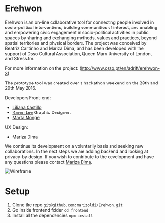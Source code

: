 # Erehwon

Erehwon is an on-line collaborative tool for connecting people involved in socio-political interventions, building communities of interest, and enabling and empowering civic engagement in socio-political activities in public spaces by sharing and exchanging methods, values and practices, beyond spatial territories and physical borders. The project was conceived by Beatriz Cantinho and Mariza Dima, and has been developed with the support of Osso Cultural Association, Queen Mary University of London, and Stress.fm.  

For more information on the project: (http://www.osso.pt/en/adrift/erehwon-3)

The prototype tool was created over a hackathon weekend on the 28th and 29th May 2016.

Developers
Front-end:
* [Liliana Castillo](https://github.com/lili2311)
* [Karen Lee](https://github.com/neraks)
Graphic Designer:
* [Marta Monge](https://github.com/emmecomemarta)

UX Design:
* [Mariza Dima](https://github.com/marizoldi)

We continue its development on a voluntarily basis and seeking new collaborations. In the next steps we are adding backend and looking at privacy-by-design. If you wish to contribute to the development and have any questions please contact [Mariza Dima](https://github.com/marizoldi). 

![Wireframe](https://cloud.githubusercontent.com/assets/16060989/12142331/29bb32ec-b46f-11e5-88fc-b15418be627c.png)

# Setup

1. Clone the repo `git@github.com:marizoldi/Erehwon.git`
2. Go inside frontend folder `cd frontend`
3. Install all the dependencies `npm install`

